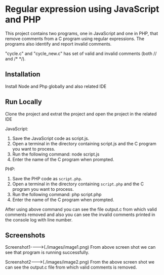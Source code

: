 # Regular expression using JavaScript and PHP

This project contains two programs, one in JavaScript and one in PHP, that remove comments from a C program using regular expressions. The programs also identify and report invalid comments.

"cycle.c" and "cycle_new.c" has set of valid and invalid comments (both // and /* */).

## Installation

Install Node and Php globally and also related IDE

## Run Locally

Clone the project and extrat the project and open the project in the related IDE

JavaScript:
1.	Save the JavaScript code as script.js.
2.	Open a terminal in the directory containing script.js and the C program you want to process.
3.	Run the following command: node script.js
4.	Enter the name of the C program when prompted.

PHP:
1. Save the PHP code as `script.php`.
2. Open a terminal in the directory containing `script.php` and the C program you want to process.
3. Run the following command: php script.php
4. Enter the name of the C program when prompted.


After using above command you can see the file output.c from which valid comments removed and also you can see the invalid comments printed in the console log with line number.

## Screenshots

Screenshot1---->(./images/image1.png)
From above screen shot we can see that program is running successfully.

Screenshot2--->(./images/image2.png)
From the above screen shot we can see the output.c file from which valid comments is removed.
